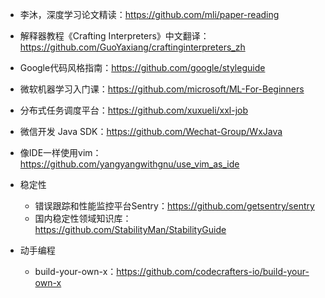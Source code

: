 - 李沐，深度学习论文精读：https://github.com/mli/paper-reading

- 解释器教程《Crafting Interpreters》中文翻译：https://github.com/GuoYaxiang/craftinginterpreters_zh

- Google代码风格指南：https://github.com/google/styleguide

- 微软机器学习入门课：https://github.com/microsoft/ML-For-Beginners

- 分布式任务调度平台：https://github.com/xuxueli/xxl-job

- 微信开发 Java SDK：https://github.com/Wechat-Group/WxJava

- 像IDE一样使用vim：https://github.com/yangyangwithgnu/use_vim_as_ide

  

- 稳定性
  - 错误跟踪和性能监控平台Sentry：https://github.com/getsentry/sentry
  - 国内稳定性领域知识库：https://github.com/StabilityMan/StabilityGuide



- 动手编程
  - build-your-own-x：https://github.com/codecrafters-io/build-your-own-x


